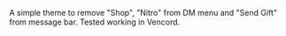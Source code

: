 A simple theme to remove "Shop", "Nitro" from DM menu and "Send Gift" from message bar.
Tested working in Vencord.
